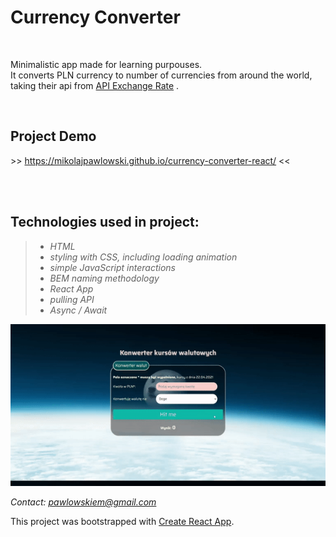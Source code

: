# Currency Converter

<br>

Minimalistic app made for learning purpouses.<br>
It converts PLN currency to number of currencies from around the world, taking their api from [API Exchange Rate](https://api.exchangerate.host/ "API Exchange Rate") .

<br>

## Project Demo

\>> https://mikolajpawlowski.github.io/currency-converter-react/ <<

<br>
<br>

## Technologies used in project:

>- *HTML*
>- *styling with CSS, including loading animation*
>- *simple JavaScript interactions*
>- *BEM naming methodology*
>- *React App*
>- *pulling API*
>- *Async / Await*

![Gif Sample](https://github.com/MikolajPawlowski/currency-converter/blob/main/images/converter-gif.gif?raw=true "Gif Sample")

<em>Contact: <pawlowskiem@gmail.com>
  </em>

  This project was bootstrapped with [Create React App](https://github.com/facebook/create-react-app "Create React App").
